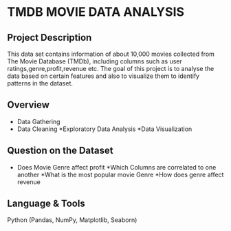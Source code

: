 # TMDB MOVIE DATA ANALYSIS

## Project Description

This data set contains information of about 10,000 movies collected from The Movie Database (TMDb), including columns such as user ratings,genre,profit,revenue etc. The goal of this project is to analyse the data based on certain features and also to visualize them to identify patterns in the dataset.

## Overview

* Data Gathering
* Data Cleaning
*Exploratory Data Analysis
*Data Visualization

## Question on the Dataset

* Does Movie Genre affect profit
*Which Columns are correlated to one another
*What is the most popular movie Genre
*How does genre affect revenue

## Language & Tools
Python (Pandas, NumPy, Matplotlib, Seaborn)


```python

```
